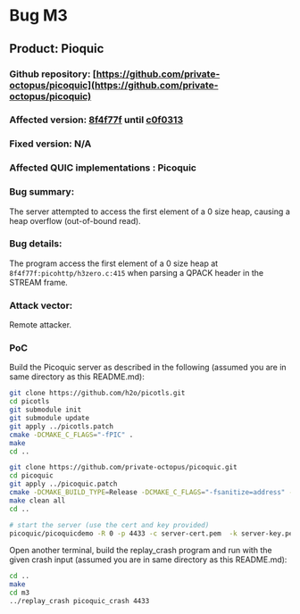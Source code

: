 # Bug M3

## Product: Pioquic
### Github repository: [https://github.com/private-octopus/picoquic](https://github.com/private-octopus/picoquic)
### Affected version: [8f4f77f](https://github.com/private-octopus/picoquic/commit/8f4f77f854cac40d8ff1a72fa60804c83b3aed60) until [c0f0313](https://github.com/private-octopus/picoquic/commit/c0f0313de4b8c35ea4f3193913674361a8b32692)
### Fixed version: N/A
### Affected QUIC implementations : Picoquic

### Bug summary:
The server attempted to access the first element of a 0 size heap, causing a heap overflow (out-of-bound read).

### Bug details:
The program access the first element of a 0 size heap at ```8f4f77f:picohttp/h3zero.c:415``` when parsing a QPACK header in the STREAM frame.

### Attack vector:
Remote attacker.

### PoC
Build the Picoquic server as described in the following (assumed you are in same directory as this README.md):
```bash
git clone https://github.com/h2o/picotls.git
cd picotls
git submodule init
git submodule update
git apply ../picotls.patch
cmake -DCMAKE_C_FLAGS="-fPIC" .
make
cd ..

git clone https://github.com/private-octopus/picoquic.git
cd picoquic
git apply ../picoquic.patch
cmake -DCMAKE_BUILD_TYPE=Release -DCMAKE_C_FLAGS="-fsanitize=address" -DCMAKE_CXX_FLAGS="-fsanitize=address" -DCMAKE_EXE_LINKER_FLAGS="-fsanitize=address" .
make clean all
cd ..

# start the server (use the cert and key provided)
picoquic/picoquicdemo -R 0 -p 4433 -c server-cert.pem  -k server-key.pem
```
Open another terminal, build the replay_crash program and run with the given crash input (assumed you are in same directory as this README.md):
```bash
cd ..
make
cd m3
../replay_crash picoquic_crash 4433
```